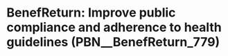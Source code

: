 # BenefReturn: __Improve public compliance and adherence to health guidelines__ (PBN__BenefReturn_779)

